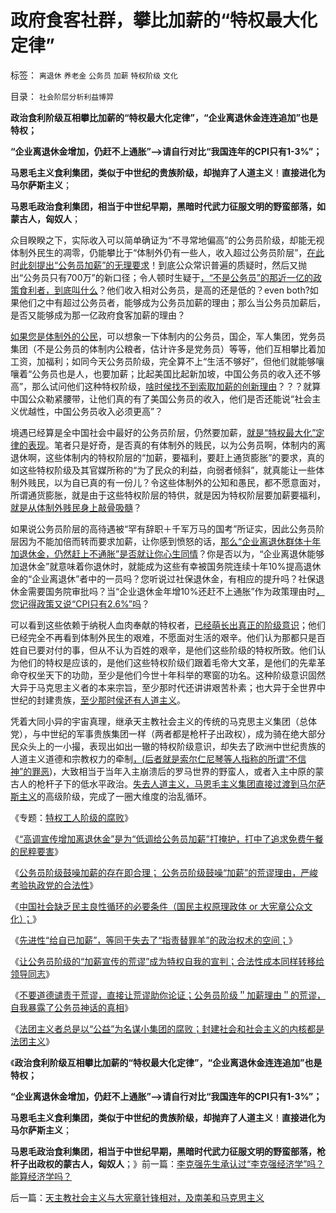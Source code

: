 # 政府食客社群，攀比加薪的“特权最大化定律”

标签： `离退休` `养老金` `公务员` `加薪` `特权阶级` `文化` 

目录： `社会阶层分析利益博羿`

**政治食利阶级互相攀比加薪的“特权最大化定律”，“企业离退休金连连追加”也是特权；**

**“企业离退休金增加，仍赶不上通胀”——>请自行对比“我国连年的CPI只有1-3%”；**

**马恩毛主义食利集团，类似于中世纪的贵族阶级，却抛弃了人道主义**！**直接进化为马尔萨斯主义**；

**马恩毛政治食利集团，相当于中世纪早期，黑暗时代武力征服文明的野蛮部落，如蒙古人，匈奴人**；



众目睽睽之下，实际收入可以简单确证为“不寻常地偏高”的公务员阶级，却能无视体制外民生的凋零，仍能攀比于“体制外仍有一些人，收入超过公务员阶层”，[在此时此刻提出“公务员加薪”的无理要求](../../../2014/1/19/“高调宣传增加离退休金”是为“低调给公务员加薪”打掩护.md)！到底公众常识普遍的质疑时，然后又抛出“公务员只有700万”的新口径；令人顿时生疑于[，“不是公务员”的那近一亿的政策食利者，到底叫什么](../../../2014/1/24/不要道德谴责于荒谬，让对方的荒谬助你论证.md)？他们收入相对公务员，是高的还是低的？even
both?如果他们之中有超过公务员者，能够成为公务员加薪的理由；那么当公务员加薪后，是否又能够成为那一亿政府食客加薪的理由？

[如果您是体制外的公民](../../../2013/9/5/专制共同体的体制内外不可调和的矛盾和犬牙交错；.md)，可以想象一下体制内的公务员，国企，军人集团，党务员集团（不是公务员的体制内公粮者，估计许多是党务员）等等，他们互相攀比着加工资，加福利；如同今天公务员阶级，完全算不上“生活不够好”，但他们就能够嚷嚷着“公务员也是人，也要加薪；比起美国比起新加坡，中国公务员的收入还不够高”，那么试问他们这种特权阶级，[啥时侯找不到索取加薪的创新理由](../../../2014/1/20/公务员阶级加薪理由的荒谬，动摇我党的执政合法性.md)？？？就算中国公众勒紧腰带，让他们真的有了美国公务员的收入，他们是否还能说“社会主义优越性，中国公务员收入必须更高”？

境遇已经算是全中国社会中最好的公务员阶层，仍然要加薪，[就是“特权最大化”定律的表现](../../../2013/11/17/社会主义制度中的特权最大化定律,茅于轼悖误和WBagehot现象.md)。笔者只是好奇，是否真的有体制外的贱民，以为公务员啊，体制内的离退休啊，这些体制内的特权阶层的“加薪，要福利，要赶上通货膨胀”的要求，真的如这些特权阶级及其官媒所称的“为了民众的利益，向弱者倾斜”，就真能让一些体制外贱民，以为自已真的有一份儿？令这些体制外的公知和愚民，都不愿意面对，所谓通货膨胀，就是由于这些特权阶层的特供，就是因为特权阶层要加薪要福利，[就是从体制外贱民身上敲骨吸髓](../../../2009/8/10/主要矛盾很可能就是体制内外的矛盾.md)？

如果说公务员阶层的高待遇被“罕有辞职＋千军万马的国考”所证实，因此公务员阶层因为不能加倍而转而要求加薪，让你感到愤怒的话，[那么“企业离退休群体十年加退休金，仍然赶上不通胀”是否就让你心生同情](../../../2014/1/19/“高调宣传增加离退休金”是为“低调给公务员加薪”打掩护.md)？你是否以为，“企业离退休能够加退休金”就意味着你退休时，就能成为这些有幸被国务院连续十年10%提高退休金的“企业离退休”者中的一员吗？您听说过社保退休金，有相应的提升吗？社保退休金需要国务院审批吗？当“企业退休金年增10%还赶不上通胀”作为政策理由时[，您记得政策又说“CPI只有2.6%”吗](../../../2014/1/23/中国去年通胀只有2.6%，权威统计是否太荒谬了？.md)？

可以看到这些依赖于纳税人血肉奉献的特权者，[已经萌长出真正的阶级意识](../../../2014/1/11/封建惯例让公众不满，宣传狡辩让公众恼火.md)；他们已经完全不再看到体制外民生的艰难，不愿面对生活的艰辛。他们认为那都只是百姓自已要对付的事，但从不认为百姓的艰辛，是他们这些阶级的特权所致。他们认为他们的特权是应该的，是他们这些特权阶级们跟着毛帝大文革，是他们的先辈革命夺权坐天下的功勋，至少是他们今世十年科举的寒窗的功名。这种阶级意识固然大异于马克思主义者的本来宗旨，至少那时代还讲讲艰苦朴素；也大异于全世界中世纪的封建贵族，[至少那时侯还有人道主义](../../../2014/1/10/资本主义不允许民粹，也不允许特许权；大萧条的唯一成因.md)。

凭着大同小异的宇宙真理，继承天主教社会主义的传统的马克思主义集团（总体党），与中世纪的军事贵族集团一样（两者都是枪杆子出政权），成为骑在绝大部分民众头上的一小撮，表现出如出一辙的特权阶级意识，却失去了欧洲中世纪贵族的人道主义道德和宗教权力的牵制[，(后者就是索尔仁尼琴等人指称的所谓“不信神”的罪恶](../../../2013/2/16/焦大情结，盐商情结，包税人情结.md))，大致相当于当年入主崩溃后的罗马世界的野蛮人，或者入主中原的蒙古人的枪杆子下的低水平政治。[失去人道主义，马恩毛主义集团直接过渡到马尔萨斯主义](../../../2012/7/7/左派民粹民族主义，右派马尔萨斯主义.md)的高级阶级，完成了一圈大维度的治乱循环。

《专题：[特权工人阶级的腐败](../../../2010/10/2/特权工人阶级的腐败.md)》

《[“高调宣传增加离退休金”是为“低调给公务员加薪”打掩护，打中了追求免费午餐的民粹要害](../../../2014/1/19/“高调宣传增加离退休金”是为“低调给公务员加薪”打掩护.md)》

《[公务员阶级鼓噪加薪的存在即合理；
公务员阶级鼓噪“加薪”的荒谬理由，严峻考验执政党的合法性](../../../2014/1/20/公务员阶级加薪理由的荒谬，动摇我党的执政合法性.md)》

《[中国社会缺乏民主良性循环的必要条件（国民主权原理政体
or 大宪章公众文化）；](../../../2014/1/21/民主良性循环的机理和劣质民主的成因.md)》

《[先进性“给自已加薪”，等同于失去了“指责替罪羊”的政治权术的空间；](../../../2014/1/22/代表了先进性，还是“历史遗留问题”，关乎执政合法性.md)》

《[让公务员阶级的“加薪宣传的荒谬”成为特权自我的宣判；合法性成本同样转移给领导同志](../../../2014/1/23/让公务员阶级的“加薪宣传的荒谬”成为自我的宣判；.md)》

《[不要道德谴责于荒谬，直接让荒谬助你论证；公务员阶级＂加薪理由＂的荒谬，自我暴露了公务员神话的真相](../../../2014/1/24/不要道德谴责于荒谬，让对方的荒谬助你论证.md)》

《[法团主义者总是以“公益”为名谋小集团的腐败；封建社会和社会主义的内核都是法团主义](../../../2014/1/25/什么是法团主义？公务员“加薪”中法团主义的自利.md)》

《**政治食利阶级互相攀比加薪的“特权最大化定律”，“企业离退休金连连追加”也是特权；**

**“企业离退休金增加，仍赶不上通胀”——>请自行对比“我国连年的CPI只有1-3%”；**

**马恩毛主义食利集团，类似于中世纪的贵族阶级，却抛弃了人道主义**！**直接进化为马尔萨斯主义**；

**马恩毛政治食利集团，相当于中世纪早期，黑暗时代武力征服文明的野蛮部落，枪杆子出政权的蒙古人，匈奴人**；》前一篇：[李克强先生承认过“李克强经济学”吗？能算经济学吗？](../../../2014/1/26/李克强先生承认过“李克强经济学”吗？能算经济学吗？.md)

后一篇：[天主教社会主义与大宪章针锋相对，及南美和马克思主义](../../../2014/1/26/天主教社会主义与大宪章针锋相对，及南美和马克思主义.md)